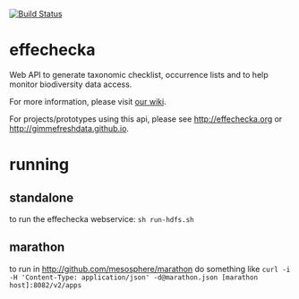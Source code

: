 [![Build Status](https://travis-ci.org/bio-guoda/effechecka.svg?branch=master)](https://travis-ci.org/bio-guoda/effechecka)

# effechecka
Web API to generate taxonomic checklist, occurrence lists and to help monitor biodiversity data access.

For more information, please visit [our wiki](../../wiki).

For projects/prototypes using this api, please see http://effechecka.org or http://gimmefreshdata.github.io.

# running
## standalone
to run the effechecka webservice:
```sh run-hdfs.sh```

## marathon
to run in http://github.com/mesosphere/marathon do something like
```curl -i -H 'Content-Type: application/json' -d@marathon.json [marathon host]:8082/v2/apps```



